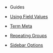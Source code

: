 * Guides

 * [Using Field Values](guides/using-field-values.md)
 * [Term Meta](guides/term-meta.md)
 * [Repeating Groups](guides/repeating-groups.md)
 * [Sidebar Options](guides/sidebar-options.md)